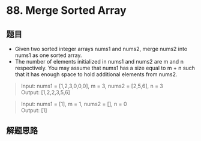 # 88. Merge Sorted Array
## 题目
- Given two sorted integer arrays nums1 and nums2, merge nums2 into nums1 as one sorted array.
- The number of elements initialized in nums1 and nums2 are m and n respectively. You may assume that nums1 has a size equal to m + n such that it has enough space to hold additional elements from nums2.

>Input: nums1 = [1,2,3,0,0,0], m = 3, nums2 = [2,5,6], n = 3  
>Output: [1,2,2,3,5,6]

>Input: nums1 = [1], m = 1, nums2 = [], n = 0  
>Output: [1]
## 解题思路
